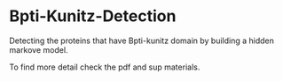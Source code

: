 # Bpti-Kunitz-Detection

Detecting the proteins that have Bpti-kunitz domain by building a hidden markove model. 

To find more detail check the pdf and sup materials.
